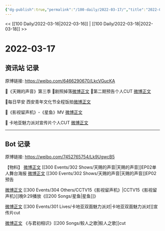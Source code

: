 ```yaml
---
{"dg-publish":true,"permalink":"/100-daily/2022-03-17/","title":"2022-03-17"}
---
```



<< [[100 Daily/2022-03-16\|2022-03-16]] | [[100 Daily/2022-03-18\|2022-03-18]] >>

# 2022-03-17

## 资讯站 记录

原博链接: https://weibo.com/6466290670/LkcVGucKA

🌟《天赐的声音》第三季
🌱剧照掉落[微博正文](https://m.weibo.cn/6466290670/4748029594963148)
🌱第二期预告个人CUT [微博正文](https://m.weibo.cn/6466290670/4748147916542961)

🌟每日早安
西安青年文化节全程饭拍[微博正文](https://m.weibo.cn/6466290670/4747928889460412)

🌟《影视留声机》-《星鱼》MV [微博正文](https://m.weibo.cn/6466290670/4748132552807015)

🌟 卡地亚魅力派对宣传片个人CUT [微博正文](https://m.weibo.cn/6466290670/4748132598683041)

---
## Bot 记录

原博链接: https://weibo.com/7452765754/Lk9UgwcB5

【物料】
[微博正文](https://weibo.com/detail/4748025962694058) [[300 Events/302 Shows/天赐的声音\|天赐的声音]]EP02单人舞台海报
[微博正文](https://weibo.com/detail/4748124171800527) [[300 Events/302 Shows/天赐的声音\|天赐的声音]]EP02预告

[微博正文](https://weibo.com/detail/4748131147448711) [[300 Events/304 Others/CCTV15《影视留声机》\|CCTV15《影视留声机》]]晚9:29播放《[[200 Songs/星鱼\|星鱼]]》

[微博正文](https://weibo.com/detail/4748132598683041) [[300 Events/301 Lives/卡地亚双面魅力派对\|卡地亚双面魅力派对]]宣传片cut

[微博正文](https://weibo.com/detail/4748137480065810) 《与君初相识》[[200 Songs/鲛人之歌\|鲛人之歌]]cut
